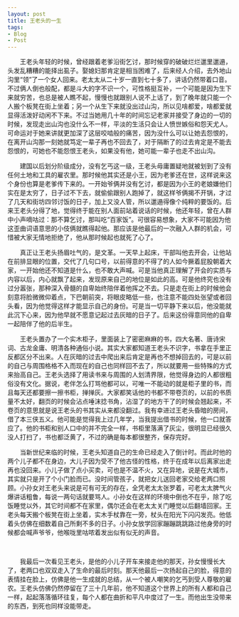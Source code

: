 ```yaml
---
layout: post
title: 王老头的一生 
tags:
- Blog
- Post
---
```



<p style="text-indent:2em;">
王老头年轻的时候，曾经跟着老爹沿街乞讨，那时候穿的破破烂烂邋里邋遢，头发乱糟糟的能择出虱子。娶媳妇那肯定是相当困难了，后来经人介绍，去外地山沟里“领”了一个女人回来。老太太从二十岁一直到七十多了，讲话仍然带着口音。不过俩人倒也般配，都是斗大的字不识一个，可性格挺互补，一个可能是因为生下来就穷苦，也总是被人瞧不起，慢慢也就跟别人说不上话了，到了晚年就只能一个人搬个板凳在街上坐着；另一个从生下来就没出过山沟，所以见啥都爱，啥都爱就显得活泼好动闲不下来。不过当她用几十年的时间忘记老家并接受了身边的一切的时候，发现走出山沟也没什么不一样，平淡的生活只会让人愤世嫉俗和怨天尤人。可命运对于她来讲就更加深了这层咬啮般的痛苦，因为没什么可以让她去怨恨的，在离开山沟那一刻她就笃定一辈子再也不回去了，对于隔断了的过去肯定是不能去怨恨的，可她也不能怨恨王老头，如果没有他，她可能一辈子也走不出山沟。
</p>
<p style="text-indent:2em;">
建国以后划分阶级成分，没有乞丐这一级，王老头毋庸置疑地就被划到了没有任何土地和工具的雇农里。那时候他其实还是小王，因为老爹还在世，这样说来这个身份也算是老爹传下来的。一开始爷俩并没有乞讨，都是因为小王的老娘嫌他们实在是太穷了，日子过不下去，就偷偷跟别人跑掉了，就这样爷俩揭不开锅，才过了几天和街坊四邻讨饭的日子，加上又没人管，所以邋遢得像个纯粹的要饭的。后来王老头分得了地，觉得终于能在别人面前站着说话的时候，他还年轻，曾在人群中小声嘀咕过：那不算乞讨，那叫吃“百家饭”。可很容易想象，大家不可能因为他这歪曲词语意思的小伎俩就瞧得起他。那应该是他最后的一次融入人群的机会，可惜被大家无情地拒绝了，他从那时候起也就死了心了。
</p>
<p style="text-indent:2em;">
真正让王老头扬眉吐气的，是文革。一天早上起床，干部叫他去开会，让他站在前排显眼的位置，交代了几句口号，以前得意的不得了的人如今撅着屁股朝着大家，一开始他还不知道是什么，也不敢大声喊。可是当他真正理解了开会的实质与内容以后，内心就飘了起来，发现原来自己的地位是如此的高。可是他终究也没有过分嚣张，那种深入骨髓的自卑始终陪伴着他挥之不去。只是走在街上的时候他会刻意将脸微微仰着点，下巴朝前突，将眼皮略低一些，也注意不能四处张望或者回头看，因为他觉得这样才能显示自己的身份。可是当一切平静下来以后，他没能就此沉下心来，因为他早就不愿意记起过去灰暗的日子了。后来这份得意同他的自卑一起陪伴了他的后半生。
</p>
<p style="text-indent:2em;">
王老头置办了一个实木柜子，里面装上了密密麻麻的书，四大名著、唐诗宋词、古龙金庸、明清各种通俗小说。其实大家都知道王老头不识字，书拿在手里正反都区分不出来。人在灰暗的过去中爬出来后肯定是再也不想掉回去的，可是以前的自己与周围格格不入而现在的自己也同样回不去了，所以就要用一些特殊的方式来抬高自己。王老头选择了用读书来与周围的人划清界限，他觉得身边的人都很粗俗没有文化。据说，老伴怎么打骂他都可以，可唯一不能动的就是柜子里的书，而且每天还都要擦一擦书柜，掸掸灰。大家都笑话他的书都不带卷页的，以前的书质量不太好，翻页的时候会沾点唾沫捻书角，沾湿了的地方干了的时候会翘起来，不卷页的意思就是说王老头的书其实从来都没翻过。我有幸进过王老头昏暗的房间，借了本三侠五义。他可能是觉得我上过几年学，当我提出借书的时候，他一口就答应了。他的书柜和别人口中的并不完全一样，书柜里落满了灰尘，很明显已经很久没人打扫了，书也都泛黄了，不过的确是每本都很整齐，保存完好。
</p>
<p style="text-indent:2em;">
当新世纪来临的时候，王老头知道自己的生命已经走入了倒计时。而此时他的两个儿子都不在身边，大儿子因为受不了他古怪的性格，终于在成年以后离家出走再也没回来。小儿子做了点小买卖，可也是不温不火，又在异地，说是在大城市，其实就只是开了个小门脸而已。没时间管孩子，就把女儿送回老家交给老两口照顾。小孙女对王老头来说是可有可无的存在，全凭老太太张罗着，可老太太脾气火爆讲话粗鲁，每说一两句话就要骂人。小孙女在这样的环境中倒也不在乎，除了吃饭睡觉以外，其它时间都不在家里，偶尔还会在老太太关门睡觉以后翻墙回家。王老头每天搬个板凳在街上坐着，实木手杖靠在一旁，杖头在阳光下闪闪发亮。他低着头仿佛在细数着自己所剩不多的日子。小孙女放学回家蹦蹦跳跳路过他身旁的时候都会喊声爷爷，他喉咙里咕哝着发出似有似无的声音。
</p>
<br>
<p style="text-indent:2em;">
我最后一次看见王老头，是他的小儿子开车来接走他的那天，孙女慢慢长大了，老两口也双双走入了生命的最后时刻。那天他最后一次扬起自己的脸，得意的表情挂在脸上，仿佛是他一生成就的总结，从一个被人嘲笑的乞丐到受人尊敬的雇农。王老头仿佛仍然停留在了三十几年前，他不知道这个世界上的所有人都和自己一样，起起落落循环往复，每个人都在曲折和平凡中度过了一生。而他出生没带来的东西，到死也同样没能带走。
</p>


